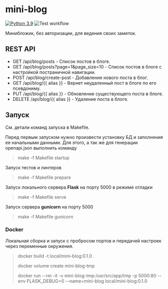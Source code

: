 # mini-blog

[![Python 3.9](https://img.shields.io/badge/python-3.9-blue.svg)](https://www.python.org/downloads/release/python-390/)
![Test workflow](https://github.com/Rey8d01/mini-blog/actions/workflows/test.yml/badge.svg)

Минибложик, без авторизации, для ведения своих заметок.

## REST API

- GET /api/blog/posts - Список постов в блоге.
- GET /api/blog/posts?page=1&page_size=10 - Список постов в блоге c настройкой постраничной навигации.
- POST /api/blog/create-post - Добавление нового поста в блог.
- GET /api/blog/{{ alias }} - Вернет неудаленный пост в блоге по его псевдониму.
- PUT /api/blog/{{ alias }} - Обновление существующего поста в блоге.
- DELETE /api/blog/{{ alias }} - Удаление поста в блоге.

## Запуск

См. детали команд запуска в Makefile.

Перед первым запуском нужно произвести установку БД и заполнения ее начальными данными.
Для этого, а так же для генерации openapi.json выполнить команду

> make -f Makefile startup

Запуск тестов и линтеров

> make -f Makefile prepare

Запуск локального сервера **Flask** на порту 5000 в режиме отладки

> make -f Makefile serve

Запуск сервера **gunicorn** на порту 5000

> make -f Makefile gunicorn

### Docker

Локальная сборка и запуск с пробросом портов и передачей настроек через переменные окружения.

> docker build -t local/mini-blog:0.1.0 .
> 
> docker volume create mini-blog-tmp
> 
> docker run --rm -it -v mini-blog-tmp:/usr/src/app/tmp -p 5000:80 --env FLASK_DEBUG=0 --name=mini-blog local/mini-blog:0.1.0
